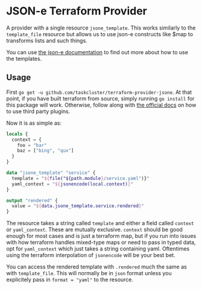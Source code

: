 # JSON-e Terraform Provider

A provider with a single resource `jsone_template`. This works similarly to the `template_file` resource
but allows us to use json-e constructs like $map to transforms lists and such things.

You can use [the json-e documentation](https://taskcluster.github.io/json-e/) to find out more about
how to use the templates.

## Usage

First `go get -u github.com/taskcluster/terraform-provider-jsone`. At that point, if you have built terraform from
source, simply running `go install` for this package will work. Otherwise, follow along with
[the official docs](https://www.terraform.io/docs/configuration/providers.html#third-party-plugins) on how to use
third party plugins.

Now it is as simple as:

```terraform
locals {
  context = {
    foo = "bar"
    baz = ["bing", "qux"]
  }
}

data "jsone_template" "service" {
  template = "${file("${path.module}/service.yaml")}"
  yaml_context = "${jsonencode(local.context)}"
}

output "rendered" {
  value = "${data.jsone_template.service.rendered}"
}
```

The resource takes a string called `template` and either a field called `context` or `yaml_context`.
These are mutually exclusive. `context` should be good enough for most cases and is just a terraform map,
but if you run into issues with how terraform handles mixed-type maps or need to pass in typed data, opt
for `yaml_context` which just takes a string containing yaml. Oftentimes using the terraform interpolation
of `jsonencode` will be your best bet.

You can access the rendered template with `.rendered` much the same as with `template_file`. This will normally
be in `json` format unless you explicitely pass in `format = "yaml"` to the resource.
